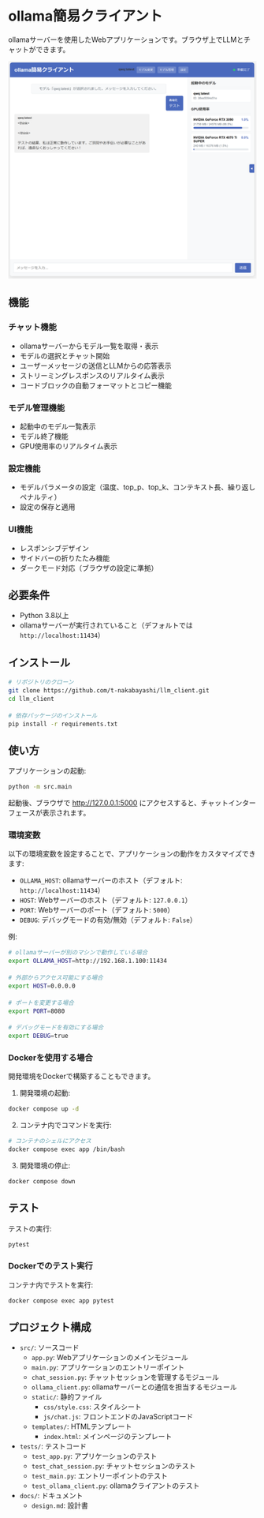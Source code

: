 # ollama簡易クライアント

ollamaサーバーを使用したWebアプリケーションです。ブラウザ上でLLMとチャットができます。

![アプリケーションのトップ画面](top_view.png)

## 機能

### チャット機能
- ollamaサーバーからモデル一覧を取得・表示
- モデルの選択とチャット開始
- ユーザーメッセージの送信とLLMからの応答表示
- ストリーミングレスポンスのリアルタイム表示
- コードブロックの自動フォーマットとコピー機能

### モデル管理機能
- 起動中のモデル一覧表示
- モデル終了機能
- GPU使用率のリアルタイム表示

### 設定機能
- モデルパラメータの設定（温度、top_p、top_k、コンテキスト長、繰り返しペナルティ）
- 設定の保存と適用

### UI機能
- レスポンシブデザイン
- サイドバーの折りたたみ機能
- ダークモード対応（ブラウザの設定に準拠）

## 必要条件

- Python 3.8以上
- ollamaサーバーが実行されていること（デフォルトでは`http://localhost:11434`）

## インストール

```bash
# リポジトリのクローン
git clone https://github.com/t-nakabayashi/llm_client.git
cd llm_client

# 依存パッケージのインストール
pip install -r requirements.txt
```

## 使い方

アプリケーションの起動:

```bash
python -m src.main
```

起動後、ブラウザで http://127.0.0.1:5000 にアクセスすると、チャットインターフェースが表示されます。

### 環境変数

以下の環境変数を設定することで、アプリケーションの動作をカスタマイズできます:

- `OLLAMA_HOST`: ollamaサーバーのホスト（デフォルト: `http://localhost:11434`）
- `HOST`: Webサーバーのホスト（デフォルト: `127.0.0.1`）
- `PORT`: Webサーバーのポート（デフォルト: `5000`）
- `DEBUG`: デバッグモードの有効/無効（デフォルト: `False`）

例:
```bash
# ollamaサーバーが別のマシンで動作している場合
export OLLAMA_HOST=http://192.168.1.100:11434

# 外部からアクセス可能にする場合
export HOST=0.0.0.0

# ポートを変更する場合
export PORT=8080

# デバッグモードを有効にする場合
export DEBUG=true
```

### Dockerを使用する場合

開発環境をDockerで構築することもできます。

1. 開発環境の起動:

```bash
docker compose up -d
```

2. コンテナ内でコマンドを実行:

```bash
# コンテナのシェルにアクセス
docker compose exec app /bin/bash
```

3. 開発環境の停止:

```bash
docker compose down
```

## テスト

テストの実行:

```bash
pytest
```

### Dockerでのテスト実行

コンテナ内でテストを実行:

```bash
docker compose exec app pytest
```

## プロジェクト構成

- `src/`: ソースコード
  - `app.py`: Webアプリケーションのメインモジュール
  - `main.py`: アプリケーションのエントリーポイント
  - `chat_session.py`: チャットセッションを管理するモジュール
  - `ollama_client.py`: ollamaサーバーとの通信を担当するモジュール
  - `static/`: 静的ファイル
    - `css/style.css`: スタイルシート
    - `js/chat.js`: フロントエンドのJavaScriptコード
  - `templates/`: HTMLテンプレート
    - `index.html`: メインページのテンプレート
- `tests/`: テストコード
  - `test_app.py`: アプリケーションのテスト
  - `test_chat_session.py`: チャットセッションのテスト
  - `test_main.py`: エントリーポイントのテスト
  - `test_ollama_client.py`: ollamaクライアントのテスト
- `docs/`: ドキュメント
  - `design.md`: 設計書
